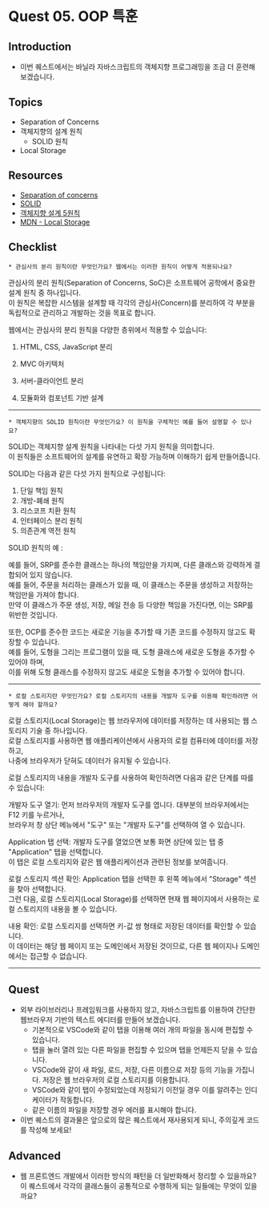 # Quest 05. OOP 특훈

## Introduction
* 이번 퀘스트에서는 바닐라 자바스크립트의 객체지향 프로그래밍을 조금 더 훈련해 보겠습니다.

## Topics
* Separation of Concerns
* 객체지향의 설계 원칙
  * SOLID 원칙
* Local Storage

## Resources
* [Separation of concerns](https://jonbellah.com/articles/separation-of-concerns/)
* [SOLID](https://en.wikipedia.org/wiki/SOLID)
* [객체지향 설계 5원칙](https://webdoli.tistory.com/210)
* [MDN - Local Storage](https://developer.mozilla.org/ko/docs/Web/API/Window/localStorage)

## Checklist
`* 관심사의 분리 원칙이란 무엇인가요? 웹에서는 이러한 원칙이 어떻게 적용되나요?`  

관심사의 분리 원칙(Separation of Concerns, SoC)은 소프트웨어 공학에서 중요한 설계 원칙 중 하나입니다.  
이 원칙은 복잡한 시스템을 설계할 때 각각의 관심사(Concern)를 분리하여 각 부분을 독립적으로 관리하고 개발하는 것을 목표로 합니다.   

웹에서는 관심사의 분리 원칙을 다양한 층위에서 적용할 수 있습니다:  

1. HTML, CSS, JavaScript 분리
 
2. MVC 아키텍처

3. 서버-클라이언트 분리

4. 모듈화와 컴포넌트 기반 설계

___


`* 객체지향의 SOLID 원칙이란 무엇인가요? 이 원칙을 구체적인 예를 들어 설명할 수 있나요?`  


SOLID는 객체지향 설계 원칙을 나타내는 다섯 가지 원칙을 의미합니다.   
이 원칙들은 소프트웨어의 설계를 유연하고 확장 가능하며 이해하기 쉽게 만들어줍니다.   

 SOLID는 다음과 같은 다섯 가지 원칙으로 구성됩니다:  

 1. 단일 책임 원칙
 2. 개방-폐쇄 원칙
 3. 리스코프 치환 원칙
 4. 인터페이스 분리 원칙
 5. 의존관계 역전 원칙

SOLID 원칙의 예 :   

예를 들어, SRP를 준수한 클래스는 하나의 책임만을 가지며, 다른 클래스와 강력하게 결합되어 있지 않습니다.   
예를 들어, 주문을 처리하는 클래스가 있을 때, 이 클래스는 주문을 생성하고 저장하는 책임만을 가져야 합니다.   
만약 이 클래스가 주문 생성, 저장, 메일 전송 등 다양한 책임을 가진다면, 이는 SRP를 위반한 것입니다.  

또한, OCP를 준수한 코드는 새로운 기능을 추가할 때 기존 코드를 수정하지 않고도 확장할 수 있습니다.   
예를 들어, 도형을 그리는 프로그램이 있을 때, 도형 클래스에 새로운 도형을 추가할 수 있어야 하며,   
이를 위해 도형 클래스를 수정하지 않고도 새로운 도형을 추가할 수 있어야 합니다.  

___

`* 로컬 스토리지란 무엇인가요? 로컬 스토리지의 내용을 개발자 도구를 이용해 확인하려면 어떻게 해야 할까요?`  


로컬 스토리지(Local Storage)는 웹 브라우저에 데이터를 저장하는 데 사용되는 웹 스토리지 기술 중 하나입니다.  
로컬 스토리지를 사용하면 웹 애플리케이션에서 사용자의 로컬 컴퓨터에 데이터를 저장하고,   
나중에 브라우저가 닫혀도 데이터가 유지될 수 있습니다.   

로컬 스토리지의 내용을 개발자 도구를 사용하여 확인하려면 다음과 같은 단계를 따를 수 있습니다:

개발자 도구 열기: 먼저 브라우저의 개발자 도구를 엽니다. 대부분의 브라우저에서는 F12 키를 누르거나,   
브라우저 창 상단 메뉴에서 "도구" 또는 "개발자 도구"를 선택하여 열 수 있습니다.  


Application 탭 선택: 개발자 도구를 열었으면 보통 화면 상단에 있는 탭 중 "Application" 탭을 선택합니다.   
이 탭은 로컬 스토리지와 같은 웹 애플리케이션과 관련된 정보를 보여줍니다.  


로컬 스토리지 섹션 확인: Application 탭을 선택한 후 왼쪽 메뉴에서 "Storage" 섹션을 찾아 선택합니다.   
그런 다음, 로컬 스토리지(Local Storage)를 선택하면 현재 웹 페이지에서 사용하는 로컬 스토리지의 내용을 볼 수 있습니다.  

내용 확인: 로컬 스토리지를 선택하면 키-값 쌍 형태로 저장된 데이터를 확인할 수 있습니다.   
이 데이터는 해당 웹 페이지 또는 도메인에서 저장된 것이므로, 다른 웹 페이지나 도메인에서는 접근할 수 없습니다.  

___

## Quest
* 외부 라이브러리나 프레임워크를 사용하지 않고, 자바스크립트를 이용하여 간단한 웹브라우저 기반의 텍스트 에디터를 만들어 보겠습니다.
  * 기본적으로 VSCode와 같이 탭을 이용해 여러 개의 파일을 동시에 편집할 수 있습니다.
  * 탭을 눌러 열려 있는 다른 파일을 편집할 수 있으며 탭을 언제든지 닫을 수 있습니다.
  * VSCode와 같이 새 파일, 로드, 저장, 다른 이름으로 저장 등의 기능을 가집니다. 저장은 웹 브라우저의 로컬 스토리지를 이용합니다.
  * VSCode와 같이 탭이 수정되었는데 저장되기 이전일 경우 이를 알려주는 인디케이터가 작동합니다.
  * 같은 이름의 파일을 저장할 경우 에러를 표시해야 합니다.
* 이번 퀘스트의 결과물은 앞으로의 많은 퀘스트에서 재사용되게 되니, 주의깊게 코드를 작성해 보세요!

## Advanced
* 웹 프론트엔드 개발에서 이러한 방식의 패턴을 더 일반화해서 정리할 수 있을까요? 이 퀘스트에서 각각의 클래스들이 공통적으로 수행하게 되는 일들에는 무엇이 있을까요?
